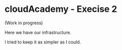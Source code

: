 # cloudAcademy - Execise 2

(Work in progress)

Here we have our infrastructure.

   I tried to keep it as simpler as I could.
